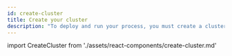 ```yaml
---
id: create-cluster
title: Create your cluster
description: "To deploy and run your process, you must create a cluster in Camunda 8. While the cluster is being created, you can still proceed to begin modeling."
---
```


import CreateCluster from './assets/react-components/create-cluster.md'

<CreateCluster/>

